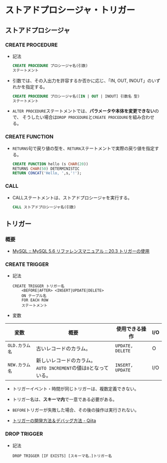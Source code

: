 # ストアドプロシージャ・トリガー

## ストアドプロシージャ

### CREATE PROCEDURE

- 記法

  ```sql
  CREATE PROCEDURE プロシージャ名(引数)
  ステートメント
  ```

- 引数では、その入出力を許容するか否かに応じ、「IN, OUT, INOUT」のいずれかを指定する。

  ```sql
  CREATE PROCEDURE プロシージャ名([IN | OUT | INOUT] 引数名 型)
  ステートメント
  ```

- `ALTER PROCEDURE`ステートメントでは、**パラメータや本体を変更できない**ので、
  そうしたい場合は`DROP PROCEDURE`と`CREATE PROCEDURE`を組み合わせる。

### CREATE FUNCTION

- `RETURNS`句で戻り値の型を、`RETURN`ステートメントで実際の戻り値を指定する。

  ```sql
  CREATE FUNCTION hello (s CHAR(20))
  RETURNS CHAR(50) DETERMINISTIC
  RETURN CONCAT('Hello, ',s,'!');
  ```

### CALL

- CALLステートメントは、ストアドプロシージャを実行する。

  ```sql
  CALL ストアドプロシージャ名(引数)
  ```

## トリガー

### 概要

- [MySQL :: MySQL 5.6 リファレンスマニュアル :: 20.3 トリガーの使用](https://dev.mysql.com/doc/refman/5.6/ja/triggers.html)

### CREATE TRIGGER

- 記法

  ```mysql
  CREATE TRIGGER トリガー名
      <BEFORE|AFTER> <INSERT|UPDATE|DELETE>
      ON テーブル名
      FOR EACH ROW
      ステートメント
  ```

- 変数

| 変数           | 概要                                                         | 使用できる操作   | I/O  |
  | -------------- | ------------------------------------------------------------ | ---------------- | ---- |
| `OLD.カラム名` | 古いレコードのカラム。                                       | `UPDATE, DELETE` | O    |
| `NEW.カラム名` | 新しいレコードのカラム。<br />`AUTO INCREMENT`の値は`0`となっている。 | `INSERT, UPDATE` | I/O  |

- トリガーイベント・時間が同じトリガーは、複数定義できない。

- トリガー名は、**スキーマ内**で一意である必要がある。

- `BEFORE`トリガーが失敗した場合、その後の操作は実行されない。

- [トリガーの開発方法＆デバッグ方法 - Qiita](https://qiita.com/suin/items/269fa582e40f439d012f)

### DROP TRIGGER

- 記法

  ```mysql
  DROP TRIGGER [IF EXISTS] [スキーマ名.]トリガー名
  ```

